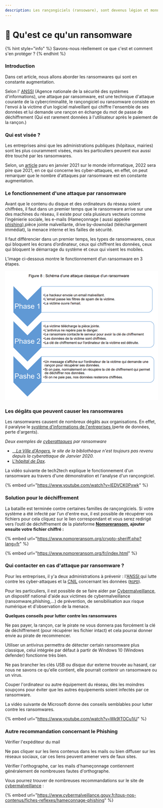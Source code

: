 ```yaml
---
description: Les rançongiciels (ransoware), sont devenus légion et monnaie courante.
---
```


# 🔑 Qu'est ce qu'un ransomware

{% hint style="info" %}
Savons-nous réellement ce que c'est et comment s'en protéger ?
{% endhint %}

### **Introduction**&#x20;

Dans cet article, nous allons aborder les ransomwares qui sont en constante augmentation.&#x20;

Selon l' [ANSSI](https://www.ssi.gouv.fr/) (Agence nationale de la sécurité des systèmes d'informations), une attaque par ransomware, est une technique d'attaque courante de la cybercriminalité, le rançongiciel ou ransomware consiste en l'envoi à la victime d'un logiciel malveillant qui chiffre l'ensemble de ses données et lui demande une rançon en échange du mot de passe de déchiffrement (Qui est rarement données à l'utilisateur après le paiement de la rançon.)

### **Qui est visée ?**&#x20;

Les entreprises ainsi que les administrations publiques (hôpitaux, mairies) sont les plus couramment visées, mais les particuliers peuvent eux aussi être touché par les ransomwares.&#x20;

Selon, un [article](https://www.lemondeinformatique.fr/actualites/lire-attaques-par-ransomware-2022-sera-pire-que-2021-en-france-85517.html) paru en janvier 2021 sur le monde informatique, 2022 sera pire que 2021, en ce qui concerne les cyber-attaques, en effet, on peut remarquer que le nombre d'attaques par ransomware est en constante augmentation.&#x20;

### **Le fonctionnement d'une attaque par ransomware**&#x20;

Avant que le contenu du disque et des ordinateurs du réseau soient chiffrées, il faut dans un premier temps que le ransomware arrive sur une des machines du réseau, il existe pour cela plusieurs vecteurs comme l’ingénierie sociale, les e-mails (Hameçonnage ( aussi appelée [phishing](cest-quoi-le-phishing.md)),pièce jointe malveillante, drive by-downolad (téléchargement immédiat), la menace interne et les failles de sécurité.

Il faut différencier dans un premier temps, les types de ransomwares, ceux qui bloquent les écrans d’ordinateur, ceux qui chiffrent les données, ceux qui bloquent le démarrage du système et ceux qui visent les mobiles.

L’image ci-dessous montre le fonctionnement d’un ransomware en 3 étapes.

![](<../.gitbook/assets/image (10).png>)

### **Les dégâts que peuvent causer les ransomwares**

Les ransomwares causent de nombreux dégâts aux organisations. En effet, il paralyse le [système d'informations de l'entreprises ](https://fr.wikipedia.org/wiki/Syst%C3%A8me\_d'information)(perte de données, perte d'argents).&#x20;

_Deux exemples  de_ [_cyberattaques_](https://fr.wikipedia.org/wiki/Cyberattaque) _par ransomware_&#x20;

* __[_La Ville d'Angers_](https://www.brut.media/fr/news/victime-d-une-cyberattaque-les-services-de-la-ville-d-angers-paralyses-98ef8f15-267b-45a9-8413-10ca228d72c5)_, le site de la bibliothèque n'est toujours pas revenu depuis la cyberattaque de Janvier 2020._
* [L'_hôpital de Dax_](https://www.radiofrance.fr/franceculture/podcasts/mecanique-de-la-cybermenace/episode-3-les-victimes-de-cyberattaques-1379279)_._&#x20;

La vidéo suivante de tech2tech explique le fonctionnement d'un ransomware au travers d'une démonstration et l'analyse d'un rançongiciel.&#x20;

{% embed url="https://www.youtube.com/watch?v=IEDVCK0Pxwk" %}

### Solution pour le déchiffrement

La bataille est terminée contre certaines familles de rançongiciels. Si votre système a été infecté par l’un d'entre eux, il est possible de récupérer vos fichiers pour cela cliquez sur le lien correspondant et vous serez redirigé vers l’outil de déchiffrement de la plateforme [**Nomoreransom**](https://www.nomoreransom.org/fr)**, ajouter ensuite votre fichier chiffré :**

{% embed url="https://www.nomoreransom.org/crypto-sheriff.php?lang=fr" %}

{% embed url="https://www.nomoreransom.org/fr/index.html" %}

### **Qui contacter en cas d'attaque par ransomware ?**&#x20;

&#x20;Pour les entreprises, il y'a deux administrations à prévenir : l'[ANSSI ](https://www.ssi.gouv.fr/)qui lutte contre les cyber-attaques  et la [CNIL](https://www.cnil.fr/) concernant les données ([`RGPD`](https://www.cnil.fr/fr/rgpd-de-quoi-parle-t-on)).&#x20;

Pour les particuliers, il est possible de se faire aider par [Cybermalveillance](https://www.cybermalveillance.gouv.fr/), un dispositif national d'aide aux victimes de cybermalveillance (ransomware,phishing,...)  de prévention, de sensibilisation aux risque numérique et d'observation de la menace.&#x20;

**Quelques conseils pour lutter contre les ransomwares**&#x20;

Ne pas payer, la rançon, car le pirate ne vous donnera pas forcément la clé de déchiffrement (pour récupérer les fichier intact) et cela pourrai donner envie au pirate de recommencer.&#x20;

Utiliser un antivirus permettra de détecter certain ransomware  plus  classique, celui intégrée par défaut à partir de Windows 10 (Windows defender) fonctionne très bien. &#x20;

Ne pas brancher les clés USB ou disque dur externe trouvée au hasard, car nous ne savons ce qu'elle contient, elle pourrait contenir un ransomware ou un virus.&#x20;

Couper l'ordinateur ou autre équipement du réseau, dès les moindres soupçons pour éviter que les autres équipements soient infectés par ce ransomware.&#x20;

La vidéo suivante de Microsoft donne des conseils semblables pour lutter contre les ransomwares.&#x20;

{% embed url="https://www.youtube.com/watch?v=Wk9lTOCu1iU" %}

### **Autre recommandation concernant le Phishing**

Vérifier l'expéditeur du mail&#x20;

Ne pas cliquer sur les liens contenus dans les mails ou bien diffuser sur les réseaux sociaux, car ces liens peuvent amener vers de faux sites.&#x20;

Vérifier l'orthographe, car les mails d'hameçonnage contiennent généralement de nombreuses fautes d'orthographe.

Vous pourrez trouver de nombreuses recommandations sur le site de [cybermalveillance](https://www.cybermalveillance.gouv.fr/tous-nos-contenus/fiches-reflexes/hameconnage-phishing) :

{% embed url="https://www.cybermalveillance.gouv.fr/tous-nos-contenus/fiches-reflexes/hameconnage-phishing" %}


